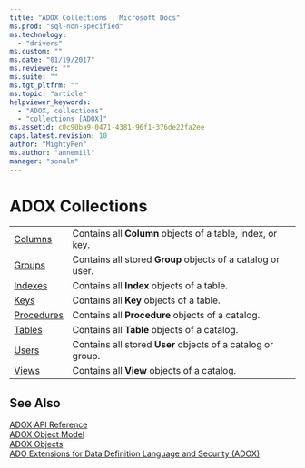 ```yaml
---
title: "ADOX Collections | Microsoft Docs"
ms.prod: "sql-non-specified"
ms.technology:
  - "drivers"
ms.custom: ""
ms.date: "01/19/2017"
ms.reviewer: ""
ms.suite: ""
ms.tgt_pltfrm: ""
ms.topic: "article"
helpviewer_keywords: 
  - "ADOX, collections"
  - "collections [ADOX]"
ms.assetid: c0c90ba9-0471-4381-96f1-376de22fa2ee
caps.latest.revision: 10
author: "MightyPen"
ms.author: "annemill"
manager: "sonalm"
---
```

# ADOX Collections
|||  
|-|-|  
|[Columns](../../../ado/reference/adox-api/columns-collection-adox.md)|Contains all **Column** objects of a table, index, or key.|  
|[Groups](../../../ado/reference/adox-api/groups-collection-adox.md)|Contains all stored **Group** objects of a catalog or user.|  
|[Indexes](../../../ado/reference/adox-api/indexes-collection-adox.md)|Contains all **Index** objects of a table.|  
|[Keys](../../../ado/reference/adox-api/keys-collection-adox.md)|Contains all **Key** objects of a table.|  
|[Procedures](../../../ado/reference/adox-api/procedures-collection-adox.md)|Contains all **Procedure** objects of a catalog.|  
|[Tables](../../../ado/reference/adox-api/tables-collection-adox.md)|Contains all **Table** objects of a catalog.|  
|[Users](../../../ado/reference/adox-api/users-collection-adox.md)|Contains all stored **User** objects of a catalog or group.|  
|[Views](../../../ado/reference/adox-api/views-collection-adox.md)|Contains all **View** objects of a catalog.|  
  
## See Also  
 [ADOX API Reference](../../../ado/reference/adox-api/adox-api-reference.md)   
 [ADOX Object Model](../../../ado/reference/adox-api/adox-object-model.md)   
 [ADOX Objects](../../../ado/reference/adox-api/adox-objects.md)   
 [ADO Extensions for Data Definition Language and Security (ADOX)](../../../ado/guide/extensions/ado-extensions-for-data-definition-language-and-security-adox.md)
